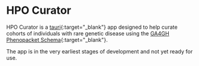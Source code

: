 # HPO Curator

HPO Curator is a [tauri](https://v2.tauri.app/){:target="\_blank"} app designed to help curate cohorts of individuals with rare genetic disease using the
[GA4GH Phenopacket Schema](https://phenopacket-schema.readthedocs.io/en/latest/){:target="\_blank"}.

The app is in the very earliest stages of development and not yet ready for use.